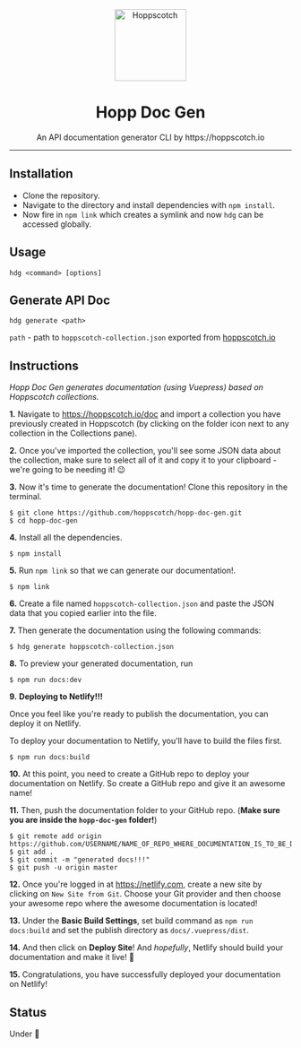 <div align="center">
  <a href="https://hoppscotch.io"><img src="https://hoppscotch.io/icon.png" alt="Hoppscotch" height="128"></a>
  <br>
  <h1>Hopp Doc Gen</h1>
  <p>
    An API documentation generator CLI by https://hoppscotch.io
  </p>
</div>

---

## Installation

- Clone the repository.
- Navigate to the directory and install dependencies with `npm install`.
- Now fire in `npm link` which creates a symlink and now `hdg` can be accessed globally.

## Usage

`hdg <command> [options]`

## Generate API Doc

`hdg generate <path>`

`path` - path to `hoppscotch-collection.json` exported from [hoppscotch.io](https://hoppscotch.io/)

## Instructions

*Hopp Doc Gen generates documentation (using Vuepress) based on Hoppscotch collections.*

**1.** Navigate to https://hoppscotch.io/doc and import a collection you have previously created in Hoppscotch (by clicking on the folder icon next to any collection in the Collections pane).

**2.** Once you've imported the collection, you'll see some JSON data about the collection, make sure to select all of it and copy it to your clipboard - we're going to be needing it! :wink:


**3.** Now it's time to generate the documentation! Clone this repository in the terminal.

```
$ git clone https://github.com/hoppscotch/hopp-doc-gen.git
$ cd hopp-doc-gen
```

**4.** Install all the dependencies.

```
$ npm install
```

**5.** Run `npm link` so that we can generate our documentation!.

```
$ npm link
```

**6.** Create a file named `hoppscotch-collection.json` and paste the JSON data that you copied earlier into the file. 

**7.** Then generate the documentation using the following commands:
```
$ hdg generate hoppscotch-collection.json
```

**8.** To preview your generated documentation, run 
```
$ npm run docs:dev
```

**9.** **Deploying to Netlify!!!**

Once you feel like you're ready to publish the documentation, you can deploy it on Netlify.

To deploy your documentation to Netlify, you'll have to build the files first.

```
$ npm run docs:build
```

**10.** At this point, you need to create a GitHub repo to deploy your documentation on Netlify. So create a GitHub repo and give it an awesome name!

**11.** Then, push the documentation folder to your GitHub repo. (**Make sure you are inside the `hopp-doc-gen` folder!**)
```
$ git remote add origin https://github.com/USERNAME/NAME_OF_REPO_WHERE_DOCUMENTATION_IS_TO_BE_DEPLOYED
$ git add .
$ git commit -m "generated docs!!!"
$ git push -u origin master
```

**12.** Once you're logged in at https://netlify.com, create a new site by clicking on `New Site from Git`. Choose your Git provider and then choose your awesome repo where the awesome documentation is located!

**13.** Under the **Basic Build Settings**, set build command as `npm run docs:build` and set the publish directory as `docs/.vuepress/dist`. 

**14.** And then click on **Deploy Site**! And *hopefully*, Netlify should build your documentation and make it live! :partying_face:

**15.** Congratulations, you have successfully deployed your documentation on Netlify!

## Status

Under :construction:
